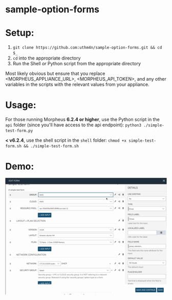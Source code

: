 # sample-option-forms

# Setup:
1. `git clone https://github.com:uthm4n/sample-option-forms.git && cd $_`
2. `cd` into the appropriate directory 
3. Run the Shell *or* Python script from the appropriate directory

Most likely obvious but ensure that you replace <MORPHEUS_APPLIANCE_URL>, <MORPHEUS_API_TOKEN>, and any other variables in the scripts with the relevant values from your appliance. 

# Usage:
For those running Morpheus **6.2.4 or higher**, use the Python script in the `api` folder (since you'll have access to the api endpoint):
    `python3 ./simple-test-form.py`

**< v6.2.4**, use the shell script in the `shell` folder:
    `chmod +x simple-test-form.sh && ./simple-test-form.sh`

# Demo:
![](https://github.com/uthm4n/sample-option-forms/blob/main/simple-test-form.gif)
